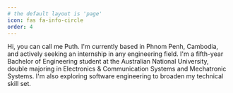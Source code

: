 ```yaml
---
# the default layout is 'page'
icon: fas fa-info-circle
order: 4
---
```


<!-- > Add Markdown syntax content to file `_tabs/about.md`{: .filepath } and it will show up on this page.
{: .prompt-tip } -->

Hi, you can call me Puth. I'm currently based in Phnom Penh, Cambodia, and actively seeking an internship in any engineering field. I'm a fifth-year Bachelor of Engineering student at the Australian National University, double majoring in Electronics & Communication Systems and Mechatronic Systems. I'm also exploring software engineering to broaden my technical skill set.

<!-- 🎮 For niche gaming-focused projects, visit my <a href="https://github.com/choir7580" target='_blank'>secondary GitHub</a>. -->
